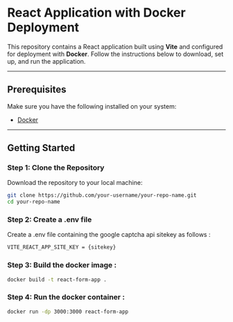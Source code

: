 # React Application with Docker Deployment

This repository contains a React application built using **Vite** and configured for deployment with **Docker**. Follow the instructions below to download, set up, and run the application.

---

## Prerequisites

Make sure you have the following installed on your system:
- [Docker](https://www.docker.com/)

---

## Getting Started

### Step 1: Clone the Repository
Download the repository to your local machine:

```bash
git clone https://github.com/your-username/your-repo-name.git
cd your-repo-name
```

### Step 2: Create a .env file
Create a .env file containing the google captcha api sitekey as follows :

```bash
VITE_REACT_APP_SITE_KEY = {sitekey}
```

### Step 3: Build the docker image : 

```bash
docker build -t react-form-app .
 ```

### Step 4: Run the docker container :

```bash
docker run -dp 3000:3000 react-form-app
 ```
